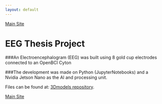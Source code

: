 ```yaml
---
layout: default
---
```

[Main Site](./)

# EEG Thesis Project

###An Electroencephalogram (EEG) was built using 8 gold cup electrodes connected to an OpenBCI Cyton

###The development was made on Python (JupyterNotebooks) and a Nvidia Jetson Nano as the AI and processing unit.

Files can be found at: [3Dmodels repository](https://github.com/mffellay/EEG).


[Main Site](./)
